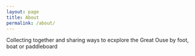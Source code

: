 ```yaml
---
layout: page
title: About
permalink: /about/
---
```


Collecting together and sharing ways to ecxplore the Great Ouse by foot, boat or paddleboard